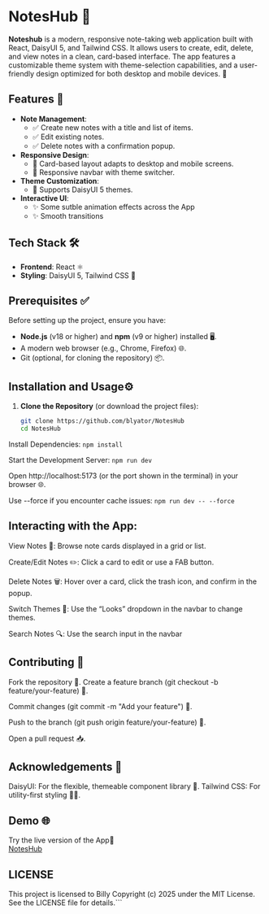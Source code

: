 # NotesHub 📓

**Noteshub** is a modern, responsive note-taking web application built with React, DaisyUI 5, and Tailwind CSS. It allows users to create, edit, delete, and view notes in a clean, card-based interface. The app features a customizable theme system with theme-selection capabilities, and a user-friendly design optimized for both desktop and mobile devices. 🌟

## Features 📝

- **Note Management**:
  - ✅ Create new notes with a title and list of items.
  - ✅ Edit existing notes.
  - ✅ Delete notes with a confirmation popup.
- **Responsive Design**:
  - 📱 Card-based layout adapts to desktop and mobile screens.
  - 📱 Responsive navbar with theme switcher.
- **Theme Customization**:
  - 🎨 Supports DaisyUI 5 themes.
- **Interactive UI**:
  - ✨ Some sutble animation effects across the App
  - ✨ Smooth transitions

## Tech Stack 🛠️

- **Frontend**: React ⚛️
- **Styling**: DaisyUI 5, Tailwind CSS 🎨

## Prerequisites ✅

Before setting up the project, ensure you have:

- **Node.js** (v18 or higher) and **npm** (v9 or higher) installed 🖥️.
- A modern web browser (e.g., Chrome, Firefox) 🌐.
- Git (optional, for cloning the repository) 📦.

## Installation and Usage⚙️

1. **Clone the Repository** (or download the project files):
   ```bash
   git clone https://github.com/blyator/NotesHub
   cd NotesHub
   ```

Install Dependencies: `npm install`

Start the Development Server: `npm run dev`

Open http://localhost:5173 (or the port shown in the terminal) in your browser 🌐.

Use --force if you encounter cache issues: `npm run dev -- --force`

## Interacting with the App:

View Notes 👀: Browse note cards displayed in a grid or list.

Create/Edit Notes ✏️: Click a card to edit or use a FAB button.

Delete Notes 🗑️: Hover over a card, click the trash icon, and confirm in the popup.

Switch Themes 🎨: Use the “Looks” dropdown in the navbar to change themes.

Search Notes 🔍: Use the search input in the navbar

## Contributing 🤝

Fork the repository 🍴.
Create a feature branch (git checkout -b feature/your-feature) 🌿.

Commit changes (git commit -m "Add your feature") 💾.

Push to the branch (git push origin feature/your-feature) 🚀.

Open a pull request 📥.

## Acknowledgements 🙌

DaisyUI: For the flexible, themeable component library 🎨.
Tailwind CSS: For utility-first styling 🧑‍🎨.

## Demo 🌐

Try the live version of the App🚀  
[NotesHub](https://notes-hub-alpha.vercel.app/)

## LICENSE

This project is licensed to Billy Copyright (c) 2025 under the MIT License. See the LICENSE file for details.```
